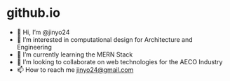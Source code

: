# github.io
- 👋 Hi, I’m @jinyo24
- 👀 I’m interested in computational design for Architecture and Engineering   
- 🌱 I’m currently learning the MERN Stack 
- 💞️ I’m looking to collaborate on web technologies for the AECO Industry 
- 📫 How to reach me jinyo24@gmail.com
